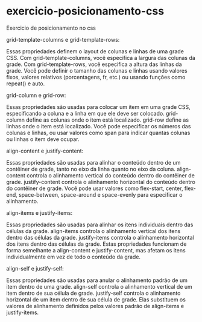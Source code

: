 # exercicio-posicionamento-css
 Exercicio de posicionamento no css
 
grid-template-columns e grid-template-rows:

Essas propriedades definem o layout de colunas e linhas de uma grade CSS.
Com grid-template-columns, você especifica a largura das colunas da grade.
Com grid-template-rows, você especifica a altura das linhas da grade.
Você pode definir o tamanho das colunas e linhas usando valores fixos, valores relativos (porcentagens, fr, etc.) ou usando funções como repeat() e auto.

grid-column e grid-row:

Essas propriedades são usadas para colocar um item em uma grade CSS, especificando a coluna e a linha em que ele deve ser colocado.
grid-column define as colunas onde o item está localizado.
grid-row define as linhas onde o item está localizado.
Você pode especificar os números das colunas e linhas, ou usar valores como span para indicar quantas colunas ou linhas o item deve ocupar.

align-content e justify-content:

Essas propriedades são usadas para alinhar o conteúdo dentro de um contêiner de grade, tanto no eixo da linha quanto no eixo da coluna.
align-content controla o alinhamento vertical do conteúdo dentro do contêiner de grade.
justify-content controla o alinhamento horizontal do conteúdo dentro do contêiner de grade.
Você pode usar valores como flex-start, center, flex-end, space-between, space-around e space-evenly para especificar o alinhamento.

align-items e justify-items:

Essas propriedades são usadas para alinhar os itens individuais dentro das células da grade.
align-items controla o alinhamento vertical dos itens dentro das células da grade.
justify-items controla o alinhamento horizontal dos itens dentro das células da grade.
Estas propriedades funcionam de forma semelhante a align-content e justify-content, mas afetam os itens individualmente em vez de todo o conteúdo da grade.


align-self e justify-self:

Essas propriedades são usadas para anular o alinhamento padrão de um item dentro de uma grade.
align-self controla o alinhamento vertical de um item dentro de sua célula de grade.
justify-self controla o alinhamento horizontal de um item dentro de sua célula de grade.
Elas substituem os valores de alinhamento definidos pelos valores padrão de align-items e justify-items.
